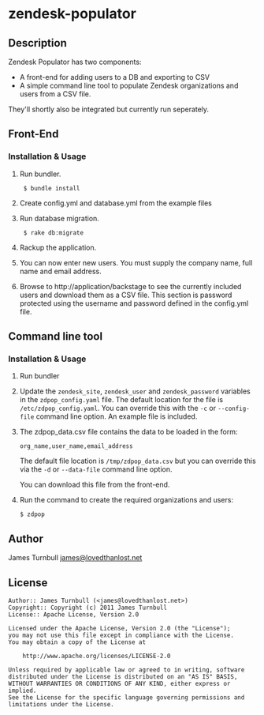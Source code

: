 zendesk-populator
=================

Description
-----------

Zendesk Populator has two components:

* A front-end for adding users to a DB and exporting to CSV
* A simple command line tool to populate Zendesk organizations and users
from a CSV file.

They'll shortly also be integrated but currently run seperately.


## Front-End ##

### Installation & Usage ###

1. Run bundler.

        $ bundle install

2. Create config.yml and database.yml from the example files

3. Run database migration.

        $ rake db:migrate

4. Rackup the application.

5. You can now enter new users. You must supply the company name, full
   name and email address.

6. Browse to http://application/backstage to see the currently included
   users and download them as a CSV file. This section is password 
   protected using the username and password defined in the config.yml
   file.

## Command line tool ##

### Installation & Usage ###

1. Run bundler

2.  Update the `zendesk_site`, `zendesk_user` and `zendesk_password` 
    variables in the `zdpop_config.yaml` file. The default location for the
    file is `/etc/zdpop_config.yaml`. You can override this with the 
    `-c` or `--config-file` command line option. An example file is 
    included.

3.  The zdpop_data.csv file contains the data to be loaded in the form:
    
        org_name,user_name,email_address
    
    The default file location is `/tmp/zdpop_data.csv` but you can
    override this via the `-d` or `--data-file` command line option.

    You can download this file from the front-end.

4.  Run the command to create the required organizations and users:

        $ zdpop

Author
------

James Turnbull <james@lovedthanlost.net>

License
-------

    Author:: James Turnbull (<james@lovedthanlost.net>)
    Copyright:: Copyright (c) 2011 James Turnbull
    License:: Apache License, Version 2.0

    Licensed under the Apache License, Version 2.0 (the "License");
    you may not use this file except in compliance with the License.
    You may obtain a copy of the License at

        http://www.apache.org/licenses/LICENSE-2.0

    Unless required by applicable law or agreed to in writing, software
    distributed under the License is distributed on an "AS IS" BASIS,
    WITHOUT WARRANTIES OR CONDITIONS OF ANY KIND, either express or implied.
    See the License for the specific language governing permissions and
    limitations under the License.
